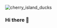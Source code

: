 ![cherry_island_ducks](https://user-images.githubusercontent.com/50328147/212742479-0e55ea02-93ec-4430-875d-6e66a9d0a212.jpg)
### Hi there 👋

<!--
**WojtekPachowiak/WojtekPachowiak** is a ✨ _special_ ✨ repository because its `README.md` (this file) appears on your GitHub profile.

Here are some ideas to get you started:

- 🔭 I’m currently working on ...
- 🌱 I’m currently learning ...
- 👯 I’m looking to collaborate on ...
- 🤔 I’m looking for help with ...
- 💬 Ask me about ...
- 📫 How to reach me: ...
- 😄 Pronouns: ...
- ⚡ Fun fact: ...
-->
